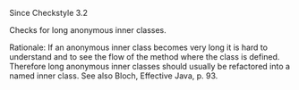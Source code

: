 Since Checkstyle 3.2

Checks for long anonymous inner classes.

Rationale: If an anonymous inner class becomes very long it is hard to understand and to see the flow of the method where the class is defined. Therefore long anonymous inner classes should usually be refactored into a named inner class. See also Bloch, Effective Java, p. 93.